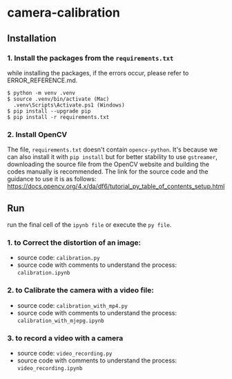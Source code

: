 # camera-calibration

## Installation

### 1. Install the packages from the `requirements.txt`

while installing the packages, if the errors occur, please refer to ERROR_REFERENCE.md.

    
    $ python -m venv .venv
    $ source .venv/bin/activate (Mac)
      .venv\Scripts\Activate.ps1 (Windows)
    $ pip install --upgrade pip
    $ pip install -r requirements.txt
    

### 2. Install OpenCV </br>
The file, `requirements.txt` doesn't contain `opencv-python`. It's because we can also install it with `pip install` but for better stability to use `gstreamer`, downloading the source file from the OpenCV website and building the codes manually is recommended. The link for the source code and the guidance to use it is as follows:
    https://docs.opencv.org/4.x/da/df6/tutorial_py_table_of_contents_setup.html


## Run

run the final cell of the `ipynb file` or execute the `py file`.

### 1. to Correct the distortion of an image:
- source code: `calibration.py`
- source code with comments to understand the process: `calibration.ipynb`

### 2. to Calibrate the camera with a video file:
- source code: `calibration_with_mp4.py`
- source code with comments to understand the process: `calibration_with_mjepg.ipynb`

### 3. to record a video with a camera
- source code: `video_recording.py`
- source code with comments to understand the process: `video_recording.ipynb`